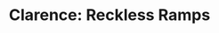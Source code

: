 ---
title: "Clarence: Reckless Ramps"
client: Cartoon Network
developer: Killabunnies
image: ClarenceRecklessRamps.jpg
link: http://www.cartoonnetworkhq.com/games/clarence-reckless-ramps
html5: http://www.cartoonnetworkhq.com/games/clarence-reckless-ramps
---